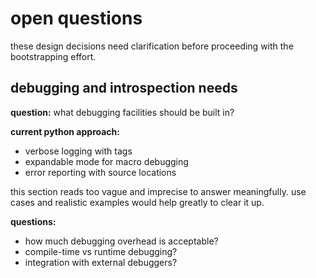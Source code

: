 # open questions

these design decisions need clarification before proceeding with the bootstrapping effort.

## debugging and introspection needs
**question:** what debugging facilities should be built in?

**current python approach:**
- verbose logging with tags
- expandable mode for macro debugging
- error reporting with source locations

this section reads too vague and imprecise to answer meaningfully. use cases and realistic examples would help greatly to clear it up.

**questions:**
- how much debugging overhead is acceptable?
- compile-time vs runtime debugging?
- integration with external debuggers?